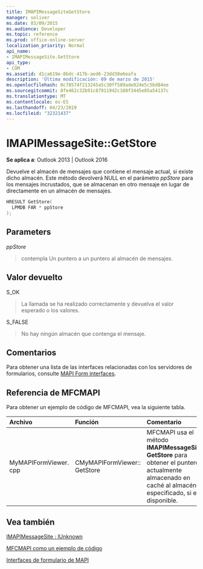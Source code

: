 ```yaml
---
title: IMAPIMessageSiteGetStore
manager: soliver
ms.date: 03/09/2015
ms.audience: Developer
ms.topic: reference
ms.prod: office-online-server
localization_priority: Normal
api_name:
- IMAPIMessageSite.GetStore
api_type:
- COM
ms.assetid: d1ca619e-8bdc-417b-aed6-23dd30e6eafa
description: 'Última modificación: 09 de marzo de 2015'
ms.openlocfilehash: 0c78574f213245a5c30ff589ade824e5c5bd84ee
ms.sourcegitcommit: 8fe462c32b91c87911942c188f3445e85a54137c
ms.translationtype: MT
ms.contentlocale: es-ES
ms.lasthandoff: 04/23/2019
ms.locfileid: "32321437"
---
```

# <a name="imapimessagesitegetstore"></a>IMAPIMessageSite::GetStore

  
  
**Se aplica a**: Outlook 2013 | Outlook 2016 
  
Devuelve el almacén de mensajes que contiene el mensaje actual, si existe dicho almacén. Este método devolverá NULL en el parámetro _ppStore_ para los mensajes incrustados, que se almacenan en otro mensaje en lugar de directamente en un almacén de mensajes. 
  
```cpp
HRESULT GetStore(
  LPMDB FAR * ppStore
);
```

## <a name="parameters"></a>Parameters

 _ppStore_
  
> contempla Un puntero a un puntero al almacén de mensajes.
    
## <a name="return-value"></a>Valor devuelto

S_OK 
  
> La llamada se ha realizado correctamente y devuelva el valor esperado o los valores.
    
S_FALSE 
  
> No hay ningún almacén que contenga el mensaje.
    
## <a name="remarks"></a>Comentarios

Para obtener una lista de las interfaces relacionadas con los servidores de formularios, consulte [MAPI Form interfaces](mapi-form-interfaces.md).
  
## <a name="mfcmapi-reference"></a>Referencia de MFCMAPI

Para obtener un ejemplo de código de MFCMAPI, vea la siguiente tabla.
  
|**Archivo**|**Función**|**Comentario**|
|:-----|:-----|:-----|
|MyMAPIFormViewer. cpp  <br/> |CMyMAPIFormViewer:: GetStore  <br/> |MFCMAPI usa el método **IMAPIMessageSite:: GetStore** para obtener el puntero actualmente almacenado en caché al almacén especificado, si está disponible.  <br/> |
   
## <a name="see-also"></a>Vea también



[IMAPIMessageSite : IUnknown](imapimessagesiteiunknown.md)


[MFCMAPI como un ejemplo de código](mfcmapi-as-a-code-sample.md)
  
[Interfaces de formulario de MAPI](mapi-form-interfaces.md)

